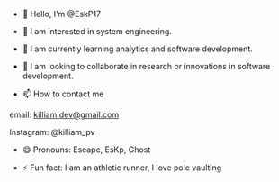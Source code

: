 - 👋 Hello, I'm @EskP17
  
- 👀 I am interested in system engineering.
  
- 🌱 I am currently learning analytics and software development.
  
- 💞️ I am looking to collaborate in research or innovations in software development.
  
- 📫 How to contact me 

email: killiam.dev@gmail.com

Instagram: @killiam_pv


- 😄 Pronouns: Escape, EsKp, Ghost
  
- ⚡ Fun fact: I am an athletic runner, I love pole vaulting


